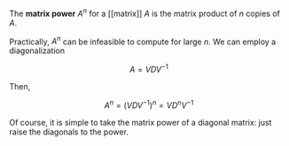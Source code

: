 The **matrix power** $A^n$ for a [[matrix]] $A$ is the matrix product of $n$ copies of $A$.

Practically, $A^n$ can be infeasible to compute for large $n$. We can employ a diagonalization

$$
A = VDV^{-1}
$$

Then,

$$
A^n = (VDV^{-1})^n = VD^nV^{-1}
$$

Of course, it is simple to take the matrix power of a diagonal matrix: just raise the diagonals to the power.